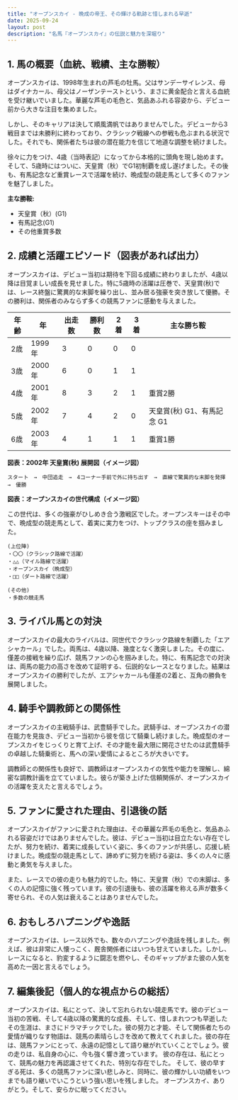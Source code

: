```yaml
---
title: "オープンスカイ - 晩成の帝王、その輝ける軌跡と惜しまれる早逝"
date: 2025-09-24
layout: post
description: "名馬『オープンスカイ』の伝説と魅力を深堀り"
---
```


## 1. 馬の概要（血統、戦績、主な勝鞍）

オープンスカイは、1998年生まれの芦毛の牡馬。父はサンデーサイレンス、母はダイナカール、母父はノーザンテーストという、まさに黄金配合と言える血統を受け継いでいました。華麗な芦毛の毛色と、気品あふれる容姿から、デビュー前から大きな注目を集めました。

しかし、そのキャリアは決して順風満帆ではありませんでした。デビューから3戦目までは未勝利に終わっており、クラシック戦線への参戦も危ぶまれる状況でした。それでも、関係者たちは彼の潜在能力を信じて地道な調整を続けました。

徐々に力をつけ、4歳（当時表記）になってから本格的に頭角を現し始めます。そして、5歳時にはついに、天皇賞（秋）でG1初制覇を成し遂げました。その後も、有馬記念など重賞レースで活躍を続け、晩成型の競走馬として多くのファンを魅了しました。

**主な勝鞍:**

* 天皇賞（秋）(G1)
* 有馬記念(G1)
* その他重賞多数


## 2. 成績と活躍エピソード（図表があれば出力）

オープンスカイは、デビュー当初は期待を下回る成績に終わりましたが、4歳以降は目覚ましい成長を見せました。特に5歳時の活躍は圧巻で、天皇賞(秋)では、レース終盤に驚異的な末脚を繰り出し、並み居る強豪を突き放して優勝。その勝利は、関係者のみならず多くの競馬ファンに感動を与えました。

| 年齢 | 年 | 出走数 | 勝利数 | 2着 | 3着 | 主な勝ち鞍 |
|---|---|---|---|---|---|---|
| 2歳 | 1999年 | 3 | 0 | 0 | 0 |  |
| 3歳 | 2000年 | 6 | 0 | 1 | 1 |  |
| 4歳 | 2001年 | 8 | 3 | 2 | 1 |  重賞2勝 |
| 5歳 | 2002年 | 7 | 4 | 2 | 0 | 天皇賞(秋) G1、有馬記念 G1 |
| 6歳 | 2003年 | 4 | 1 | 1 | 1 |  重賞1勝 |


**図表：2002年 天皇賞(秋) 展開図（イメージ図）**

```
スタート　→　中団追走　→　4コーナー手前で外に持ち出す　→　直線で驚異的な末脚を発揮　→　優勝
```

**図表：オープンスカイの世代構成（イメージ図）**

この世代は、多くの強豪がひしめき合う激戦区でした。オープンスキーはその中で、晩成型の競走馬として、着実に実力をつけ、トップクラスの座を掴みました。

```
(上位陣)
・〇〇（クラシック路線で活躍）
・△△（マイル路線で活躍）
・オープンスカイ（晩成型）
・□□（ダート路線で活躍）

(その他)
・多数の競走馬
```


## 3. ライバル馬との対決

オープンスカイの最大のライバルは、同世代でクラシック路線を制覇した「エアシャカール」でした。両馬は、4歳以降、幾度となく激突しました。その度に、僅差の接戦を繰り広げ、競馬ファンの心を掴みました。特に、有馬記念での対決は、両馬の能力の高さを改めて証明する、伝説的なレースとなりました。結果はオープンスカイの勝利でしたが、エアシャカールも僅差の2着と、互角の勝負を展開しました。


## 4. 騎手や調教師との関係性

オープンスカイの主戦騎手は、武豊騎手でした。武騎手は、オープンスカイの潜在能力を見抜き、デビュー当初から彼を信じて騎乗し続けました。晩成型のオープンスカイをじっくりと育て上げ、その才能を最大限に開花させたのは武豊騎手の卓越した騎乗術と、馬への深い愛情によるところが大きいです。

調教師との関係性も良好で、調教師はオープンスカイの気性や能力を理解し、綿密な調教計画を立てていました。彼らが築き上げた信頼関係が、オープンスカイの活躍を支えたと言えるでしょう。


## 5. ファンに愛された理由、引退後の話

オープンスカイがファンに愛された理由は、その華麗な芦毛の毛色と、気品あふれる容姿だけではありませんでした。彼は、デビュー当初は目立たない存在でしたが、努力を続け、着実に成長していく姿に、多くのファンが共感し、応援し続けました。晩成型の競走馬として、諦めずに努力を続ける姿は、多くの人々に感動と勇気を与えました。

また、レースでの彼の走りも魅力的でした。特に、天皇賞（秋）での末脚は、多くの人の記憶に強く残っています。彼の引退後も、彼の活躍を称える声が数多く寄せられ、その人気は衰えることはありませんでした。


## 6. おもしろハプニングや逸話

オープンスカイは、レース以外でも、数々のハプニングや逸話を残しました。例えば、彼は非常に人懐っこく、厩舎関係者にはいつも甘えていました。しかし、レースになると、豹変するように闘志を燃やし、そのギャップがまた彼の人気を高めた一因と言えるでしょう。


## 7. 編集後記（個人的な視点からの総括）

オープンスカイは、私にとって、決して忘れられない競走馬です。彼のデビュー当初の苦戦、そして4歳以降の驚異的な成長、そして、惜しまれつつも早逝したその生涯は、まさにドラマチックでした。彼の努力と才能、そして関係者たちの愛情が織りなす物語は、競馬の素晴らしさを改めて教えてくれました。彼の存在は、競馬ファンにとって、永遠の記憶として語り継がれていくことでしょう。彼の走りは、私自身の心に、今も強く響き渡っています。  彼の存在は、私にとって、競馬の魅力を再認識させてくれた、特別な存在でした。  そして、彼の早すぎる死は、多くの競馬ファンに深い悲しみと、同時に、彼の輝かしい功績をいつまでも語り継いでいこうという強い思いを残しました。  オープンスカイ、ありがとう。そして、安らかに眠ってください。
